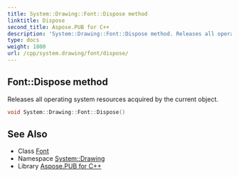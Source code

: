 ```yaml
---
title: System::Drawing::Font::Dispose method
linktitle: Dispose
second_title: Aspose.PUB for C++
description: 'System::Drawing::Font::Dispose method. Releases all operating system resources acquired by the current object in C++.'
type: docs
weight: 1800
url: /cpp/system.drawing/font/dispose/
---
```

## Font::Dispose method


Releases all operating system resources acquired by the current object.

```cpp
void System::Drawing::Font::Dispose()
```

## See Also

* Class [Font](../)
* Namespace [System::Drawing](../../)
* Library [Aspose.PUB for C++](../../../)
